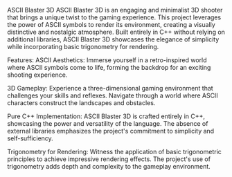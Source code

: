 ASCII Blaster 3D
ASCII Blaster 3D is an engaging and minimalist 3D shooter that brings a unique twist to the gaming experience. This project leverages the power of ASCII symbols to render its environment, creating a visually distinctive and nostalgic atmosphere. Built entirely in C++ without relying on additional libraries, ASCII Blaster 3D showcases the elegance of simplicity while incorporating basic trigonometry for rendering.

Features:
ASCII Aesthetics: Immerse yourself in a retro-inspired world where ASCII symbols come to life, forming the backdrop for an exciting shooting experience.

3D Gameplay: Experience a three-dimensional gaming environment that challenges your skills and reflexes. Navigate through a world where ASCII characters construct the landscapes and obstacles.

Pure C++ Implementation: ASCII Blaster 3D is crafted entirely in C++, showcasing the power and versatility of the language. The absence of external libraries emphasizes the project's commitment to simplicity and self-sufficiency.

Trigonometry for Rendering: Witness the application of basic trigonometric principles to achieve impressive rendering effects. The project's use of trigonometry adds depth and complexity to the gameplay environment.
